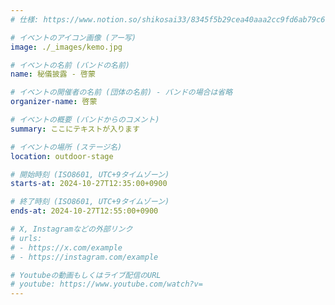 ```yaml
---
# 仕様: https://www.notion.so/shikosai33/8345f5b29cea40aaa2cc9fd6ab79c6a6?pvs=4#9ae1134163bc41fca64fb5161acf4e19

# イベントのアイコン画像 (アー写)
image: ./_images/kemo.jpg

# イベントの名前 (バンドの名前)
name: 秘儀披露 - 啓蒙

# イベントの開催者の名前 (団体の名前) - バンドの場合は省略
organizer-name: 啓蒙

# イベントの概要 (バンドからのコメント)
summary: ここにテキストが入ります

# イベントの場所 (ステージ名)
location: outdoor-stage

# 開始時刻 (ISO8601, UTC+9タイムゾーン)
starts-at: 2024-10-27T12:35:00+0900

# 終了時刻 (ISO8601, UTC+9タイムゾーン)
ends-at: 2024-10-27T12:55:00+0900

# X, Instagramなどの外部リンク
# urls:
# - https://x.com/example
# - https://instagram.com/example

# Youtubeの動画もしくはライブ配信のURL
# youtube: https://www.youtube.com/watch?v=
---
```

